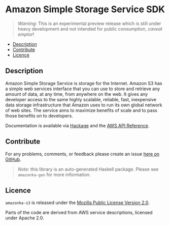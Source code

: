 # Amazon Simple Storage Service SDK

> _Warning:_ This is an experimental preview release which is still under heavy development and not intended for public consumption, _caveat emptor_!

* [Description](#description)
* [Contribute](#contribute)
* [Licence](#licence)

## Description

Amazon Simple Storage Service is storage for the Internet. Amazon S3 has a
simple web services interface that you can use to store and retrieve any
amount of data, at any time, from anywhere on the web. It gives any developer
access to the same highly scalable, reliable, fast, inexpensive data storage
infrastructure that Amazon uses to run its own global network of web sites.
The service aims to maximize benefits of scale and to pass those benefits on
to developers.

Documentation is available via [Hackage](http://hackage.haskell.org/package/amazonka-s3)
and the [AWS API Reference](http://docs.aws.amazon.com/AmazonS3/latest/API/Welcome.html).


## Contribute

For any problems, comments, or feedback please create an issue [here on GitHub](https://github.com/brendanhay/amazonka/issues).

> _Note:_ this library is an auto-generated Haskell package. Please see `amazonka-gen` for more information.


## Licence

`amazonka-s3` is released under the [Mozilla Public License Version 2.0](http://www.mozilla.org/MPL/).

Parts of the code are derived from AWS service descriptions, licensed under Apache 2.0.
